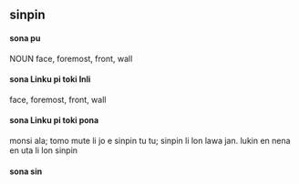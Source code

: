 ## sinpin

#### sona pu

NOUN face, foremost, front, wall

#### sona Linku pi toki Inli

face, foremost, front, wall

#### sona Linku pi toki pona

monsi ala; tomo mute li jo e sinpin tu tu; sinpin li lon lawa jan. lukin en nena en uta li lon sinpin

#### sona sin

